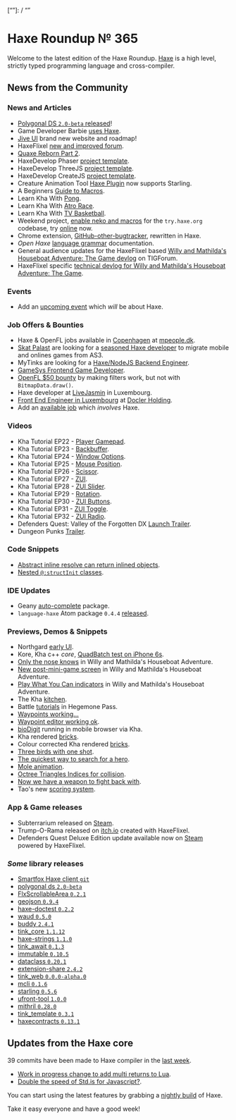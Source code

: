 [_template]: ../templates/roundup.html
[date]: / "2016-06-16 11:00:00"
[modified]: / "2016-06-17 10:20:00"
[published]: / "2016-06-17 12:00:00"
[“”]: / “”

# Haxe Roundup № 365

Welcome to the latest edition of the Haxe Roundup. [Haxe](http://haxe.org/?utm_source=haxe.io) is a high level, strictly typed programming language and cross-compiler.

## News from the Community

### News and Articles

- [Polygonal DS `2.0-beta` released](http://lab.polygonal.de/2016/05/30/ds-2-0-beta-released/)!
- Game Developer Barbie [uses Haxe](http://www.slate.com/articles/technology/future_tense/2016/06/mattel_s_game_developer_barbie_is_fantastic.html?utm_content=35353337&utm_medium=social&utm_source=haxe.io).
- [Jive UI](https://jiveui.github.io/principles/roadmap/2016/05/28/roadmap.html) brand new website and roadmap!
- HaxeFlixel [new and improved forum](https://twitter.com/HaxeFlixel/status/729760534908837888).
- [Quaxe Reborn Part 2](http://quaxe.org/index.php?post/2016/03/17/Quaxe-reborn-2).
- HaxeDevelop Phaser [project template](https://twitter.com/Slava_Ra/status/739885894438649856).
- HaxeDevelop ThreeJS [project template](https://twitter.com/Slava_Ra/status/740977060139655168).
- HaxeDevelop CreateJS [project template](https://twitter.com/Slava_Ra/status/738817476226605056).
- Creature Animation Tool [Haxe Plugin](https://twitter.com/KestrelmMoon/status/741102784691372032) now supports Starling.
- A Beginners [Guide to Macros](https://twitter.com/Jeff__Ward/status/742620078168907776).
- Learn Kha With [Pong](https://twitter.com/dstrekelj/status/742308900930740224).
- Learn Kha With [Atro Race](https://twitter.com/dstrekelj/status/742361602066939904).
- Learn Kha With [TV Basketball](https://twitter.com/dstrekelj/status/743381647073095680).
- Weekend project, [enable neko and macros](https://twitter.com/jdbaudi/status/742519987638788096) for the `try.haxe.org` codebase, try [online](https://twitter.com/jdbaudi/status/742792870520840192) now.
- Chrome extension, [GitHub-other-bugtracker](https://github.com/Jibbarth/Github-Other-bugtracker/releases/tag/v0.4), rewritten in Haxe.
- _Open Haxe_ [language grammar](https://twitter.com/PeyTyPeyTy/status/741334749067759616) documentation.
- General audience updates for the HaxeFlixel based [Willy and Mathilda's Houseboat Adventure: The Game devlog](https://forums.tigsource.com/index.php?topic=55540.0) on TIGForum.
- HaxeFlixel specific [technical devlog for Willy and Mathilda's Houseboat Adventure: The Game](http://forum.haxeflixel.com/topic/60/willy-and-mathilda-s-houseboat-adventure-the-game).

### Events

- Add an [upcoming event](https://github.com/skial/haxe.io/labels/events) which _will_ be about Haxe.

### Job Offers & Bounties

- Haxe & OpenFL jobs available in [Copenhagen](http://community.openfl.org/t/haxe-openfl-assignment-in-copehagen/7789) at [mpeople.dk](http://mpeople.dk/).
- [Skat Palast](https://www.skat-palast.de/) are looking for a [seasoned Haxe developer](https://twitter.com/Maritime_Martin/status/741201623049981952) to migrate mobile and onlines games from AS3.
- MyTinks are looking for a [Haxe/NodeJS Backend Engineer](https://mytinks.com/jobs.html).
- [GameSys Frontend Game Developer](http://www.gamesyscorporate.com/careers/jobs/?gh_jid=215522).
- [OpenFL $50 bounty](https://github.com/openfl/openfl/issues/1068) by making filters work, but not with `BitmapData.draw()`.
- Haxe developer at [LiveJasmin](http://new.livejasmin.com/en/job_offer) in Luxembourg.
- [Front End Engineer in Luxembourg](https://stackoverflow.com/jobs/113996/front-end-engineer-luxembourg-docler-holding) at [Docler Holding](https://stackoverflow.com/jobs/companies/https-www-doclerholding-com-en-main-).
- Add an [available job](https://github.com/skial/haxe.io/labels/jobs) which _involves_ Haxe.

### Videos

- Kha Tutorial EP22 - [Player Gamepad](https://www.youtube.com/watch?v=IwE5cVZjyhE).
- Kha Tutorial EP23 - [Backbuffer](https://www.youtube.com/watch?v=OV1PTo5XSCA).
- Kha Tutorial EP24 - [Window Options](https://www.youtube.com/watch?v=1viRZLH7Nr0).
- Kha Tutorial EP25 - [Mouse Position](https://www.youtube.com/watch?v=NRc8SOWJ6C8).
- Kha Tutorial EP26 - [Scissor](https://www.youtube.com/watch?v=RILE6vSjwAU).
- Kha Tutorial EP27 - [ZUI](https://www.youtube.com/watch?v=CoIfWmXadEM).
- Kha Tutorial EP28 - [ZUI Slider](https://www.youtube.com/watch?v=UPoXMXsHTJQ).
- Kha Tutorial EP29 - [Rotation](https://www.youtube.com/watch?v=IP2jmAUEn2E).
- Kha Tutorial EP30 - [ZUI Buttons](https://www.youtube.com/watch?v=5ZzS8ZnCjs8).
- Kha Tutorial EP31 - [ZUI Toggle](https://www.youtube.com/watch?v=YJIz_DTExzM).
- Kha Tutorial EP32 - [ZUI Radio](https://www.youtube.com/watch?v=KSD85Mg6SpY).
- Defenders Quest: Valley of the Forgotten DX [Launch Trailer](https://www.youtube.com/watch?v=lDVFcP1a6qc).
- Dungeon Punks [Trailer](https://www.youtube.com/watch?v=mvWNE4cSE5U).

### Code Snippets

- [Abstract inline resolve can return inlined objects](https://twitter.com/sa_su_ke/status/742509107295453184).
- [Nested `@:structInit` classes](https://twitter.com/sa_su_ke/status/742796575504732161).

### IDE Updates

- Geany [auto-complete](https://github.com/tondy67/abv-tools/tree/master/geany/tags) package.
- `language-haxe` Atom package `0.4.4` [released](https://twitter.com/disktree/status/742765287989219330).

### Previews, Demos & Snippets

- Northgard [early UI](https://twitter.com/ncannasse/status/728941967506329600).
- Kore, Kha c++ _core_, [QuadBatch test on iPhone 6s](https://twitter.com/nivrig/status/740140532324765696).
- [Only the nose knows](https://twitter.com/wastheWordGame/status/739202999336177665) in Willy and Mathilda's Houseboat Adventure.
- [New post-mini-game screen](https://twitter.com/wastheWordGame/status/741688960460722176) in Willy and Mathilda's Houseboat Adventure.
- [Play What You Can indicators](https://twitter.com/wastheWordGame/status/741664347152351232) in Willy and Mathilda's Houseboat Adventure.
- The Kha [kitchen](https://twitter.com/luboslenco/status/740885524957794304).
- Battle [tutorials](https://twitter.com/ingenoire/status/742305811741986816) in Hegemone Pass.
- [Waypoints working…](https://twitter.com/oelsons/status/742489144333631488)
- [Waypoint editor working ok](https://twitter.com/oelsons/status/742769154437074944).
- [bioDigit](https://twitter.com/melon404/status/742704545541820416) running in mobile browser via Kha.
- Kha rendered [bricks](https://twitter.com/dmitryhryppa/status/740999161869434880).
- Colour corrected Kha rendered [bricks](https://twitter.com/dmitryhryppa/status/741347572221149186).
- [Three birds with one shot](https://twitter.com/_eons/status/741391274322714624).
- [The quickest way to search for a hero](https://twitter.com/_eons/status/741406447184007168).
- [Mole animation](https://twitter.com/fierysquirrel/status/741459848244535296).
- [Octree Triangles Indices for collision](https://twitter.com/djokersoft/status/741463223011028992).
- [Now we have a weapon to fight back with](https://twitter.com/IgorsGames/status/741555992769482752).
- Tao's new [scoring system](https://twitter.com/benjamin_soule_/status/743548912787685377).

### App & Game releases

- Subterrarium released on [Steam](http://store.steampowered.com/app/467170/).
- Trump-O-Rama released on [itch.io](https://cannibalcat.itch.io/trump-o-rama) created with HaxeFlixel.
- Defenders Quest Deluxe Edition update available now on [Steam](http://store.steampowered.com/app/218410/) powered by HaxeFlixel.

### *Some* library releases

- [Smartfox Haxe client `git`](https://github.com/chapatiz/smartfox-haxe-client)
- [polygonal ds `2.0-beta`](http://lib.haxe.org/p/polygonal-ds/)
- [FlxScrollableArea `0.2.1`](http://lib.haxe.org/p/flxscrollablearea/)
- [geojson `0.9.4`](http://lib.haxe.org/p/geojson)
- [haxe-doctest `0.2.2`](http://lib.haxe.org/p/haxe-doctest)
- [waud `0.5.0`](http://lib.haxe.org/p/waud)
- [buddy `2.4.1`](http://lib.haxe.org/p/buddy)
- [tink_core `1.1.12`](http://lib.haxe.org/p/tink_core)
- [haxe-strings `1.1.0`](http://lib.haxe.org/p/haxe-strings)
- [tink_await `0.1.3`](http://lib.haxe.org/p/tink_await)
- [immutable `0.10.5`](http://lib.haxe.org/p/immutable)
- [dataclass `0.20.1`](http://lib.haxe.org/p/dataclass)
- [extension-share `2.4.2`](http://lib.haxe.org/p/extension-share)
- [tink_web `0.0.0-alpha.0`](http://lib.haxe.org/p/tink_web)
- [mcli `0.1.6`](http://lib.haxe.org/p/mcli)
- [starling `0.5.6`](http://lib.haxe.org/p/starling)
- [ufront-tool `1.0.0`](http://lib.haxe.org/p/ufront-tool)
- [mithril `0.28.0`](http://lib.haxe.org/p/mithril)
- [tink_template `0.3.1`](http://lib.haxe.org/p/tink_template)
- [haxecontracts `0.13.1`](http://lib.haxe.org/p/HaxeContracts)

## Updates from the Haxe core

39 commits have been made to Haxe compiler in the [last week].

- [Work in progress change to add multi returns to Lua](https://github.com/HaxeFoundation/haxe/pull/5356).
- [Double the speed of Std.is for Javascript?](https://github.com/HaxeFoundation/haxe/issues/5368).

You can start using the latest features by grabbing a [nightly build] of Haxe.

Take it easy everyone and have a good week!

[last week]: https://github.com/issues?utf8=%E2%9C%93&q=closed%3A2016-06-08..2016-06-17+org%3Ahaxefoundation+is%3Aclosed+
[nightly build]: http://build.haxe.org
